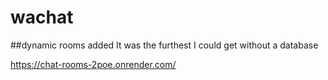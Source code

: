 # wachat
##dynamic rooms added
It was the furthest I could get without a database

https://chat-rooms-2poe.onrender.com/
